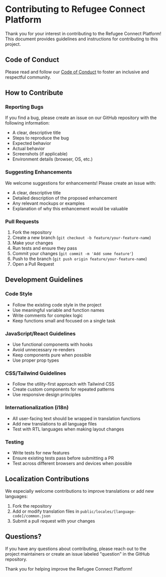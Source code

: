 # Contributing to Refugee Connect Platform

Thank you for your interest in contributing to the Refugee Connect Platform! This document provides guidelines and instructions for contributing to this project.

## Code of Conduct

Please read and follow our [Code of Conduct](./CODE_OF_CONDUCT.md) to foster an inclusive and respectful community.

## How to Contribute

### Reporting Bugs

If you find a bug, please create an issue on our GitHub repository with the following information:
- A clear, descriptive title
- Steps to reproduce the bug
- Expected behavior
- Actual behavior
- Screenshots (if applicable)
- Environment details (browser, OS, etc.)

### Suggesting Enhancements

We welcome suggestions for enhancements! Please create an issue with:
- A clear, descriptive title
- Detailed description of the proposed enhancement
- Any relevant mockups or examples
- Explanation of why this enhancement would be valuable

### Pull Requests

1. Fork the repository
2. Create a new branch (`git checkout -b feature/your-feature-name`)
3. Make your changes
4. Run tests and ensure they pass
5. Commit your changes (`git commit -m 'Add some feature'`)
6. Push to the branch (`git push origin feature/your-feature-name`)
7. Open a Pull Request

## Development Guidelines

### Code Style

- Follow the existing code style in the project
- Use meaningful variable and function names
- Write comments for complex logic
- Keep functions small and focused on a single task

### JavaScript/React Guidelines

- Use functional components with hooks
- Avoid unnecessary re-renders
- Keep components pure when possible
- Use proper prop types

### CSS/Tailwind Guidelines

- Follow the utility-first approach with Tailwind CSS
- Create custom components for repeated patterns
- Use responsive design principles

### Internationalization (i18n)

- All user-facing text should be wrapped in translation functions
- Add new translations to all language files
- Test with RTL languages when making layout changes

### Testing

- Write tests for new features
- Ensure existing tests pass before submitting a PR
- Test across different browsers and devices when possible

## Localization Contributions

We especially welcome contributions to improve translations or add new languages:

1. Fork the repository
2. Add or modify translation files in `public/locales/[language-code]/common.json`
3. Submit a pull request with your changes

## Questions?

If you have any questions about contributing, please reach out to the project maintainers or create an issue labeled "question" in the GitHub repository.

Thank you for helping improve the Refugee Connect Platform!
